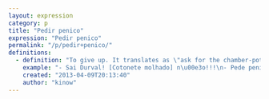 ```yaml
---
layout: expression
category: p
title: "Pedir penico"
expression: "Pedir penico"
permalink: "/p/pedir+penico/"
definitions:
  - definition: "To give up. It translates as \"ask for the chamber-pot\". That's also what most older brothers force the younger ones to say when they are bullying them."
    example: "- Sai Durval! [Cotonete molhado] n\u00e3o!!!\n- Pede penico! Pede penico!\n- T\u00e1 bom! Penico!\n- H\u00e1! [Bichinha]!!!"
    created: "2013-04-09T20:13:40"
    author: "kinow"
---
```

